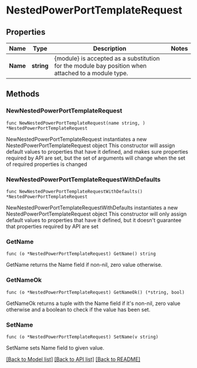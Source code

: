 # NestedPowerPortTemplateRequest

## Properties

Name | Type | Description | Notes
------------ | ------------- | ------------- | -------------
**Name** | **string** |          {module} is accepted as a substitution for the module bay position when attached to a module type.          | 

## Methods

### NewNestedPowerPortTemplateRequest

`func NewNestedPowerPortTemplateRequest(name string, ) *NestedPowerPortTemplateRequest`

NewNestedPowerPortTemplateRequest instantiates a new NestedPowerPortTemplateRequest object
This constructor will assign default values to properties that have it defined,
and makes sure properties required by API are set, but the set of arguments
will change when the set of required properties is changed

### NewNestedPowerPortTemplateRequestWithDefaults

`func NewNestedPowerPortTemplateRequestWithDefaults() *NestedPowerPortTemplateRequest`

NewNestedPowerPortTemplateRequestWithDefaults instantiates a new NestedPowerPortTemplateRequest object
This constructor will only assign default values to properties that have it defined,
but it doesn't guarantee that properties required by API are set

### GetName

`func (o *NestedPowerPortTemplateRequest) GetName() string`

GetName returns the Name field if non-nil, zero value otherwise.

### GetNameOk

`func (o *NestedPowerPortTemplateRequest) GetNameOk() (*string, bool)`

GetNameOk returns a tuple with the Name field if it's non-nil, zero value otherwise
and a boolean to check if the value has been set.

### SetName

`func (o *NestedPowerPortTemplateRequest) SetName(v string)`

SetName sets Name field to given value.



[[Back to Model list]](../README.md#documentation-for-models) [[Back to API list]](../README.md#documentation-for-api-endpoints) [[Back to README]](../README.md)


